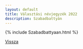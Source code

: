 ```yaml
---
layout: default
title: Választási névjegyzék 2022
description: Szabadbattyán
---
```


{% include Szabadbattyaan.html %}

[Vissza](./)